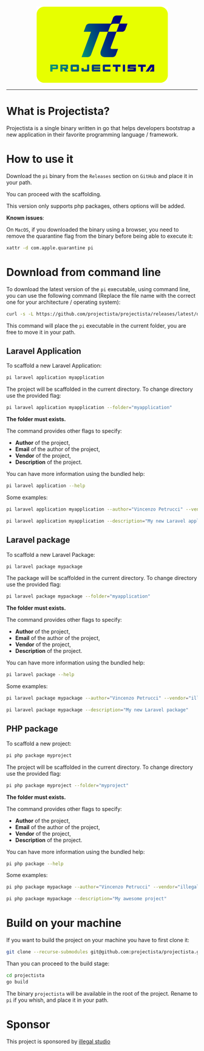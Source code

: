 <p align="center">
  <img src="https://github.com/projectista/static/blob/main/logo/projectista@2x.png?raw=true">
</p>

---

# What is Projectista?

Projectista is a single binary written in go that helps developers
bootstrap a new application in their favorite programming language / framework.

# How to use it

Download the `pi` binary from the `Releases` section on `GitHub` and place it in your path.

You can proceed with the scaffolding.

This version only supports php packages, others options will be added.

**Known issues**:

On `MacOS`, if you downloaded the binary using a browser, you need to remove the quarantine flag from the binary before being able to execute it:

```bash
xattr -d com.apple.quarantine pi
```

# Download from command line

To download the latest version of the `pi` executable, using command line, you can use the following command (Replace the file name with the correct one for your architecture / operating system):

```bash
curl -s -L https://github.com/projectista/projectista/releases/latest/download/projectista_Darwin_arm64.tar.gz | gunzip -c - | tar xopf - pi
```

This command will place the `pi` executable in the current folder, you are free to move it in your path.

## Laravel Application

To scaffold a new Laravel Application:

```bash
pi laravel application myapplication
```

The project will be scaffolded in the current directory. To change directory use the provided flag:

```bash
pi laravel application myapplication --folder="myapplication"
```

**The folder must exists.**

The command provides other flags to specify:

- **Author** of the project,
- **Email** of the author of the project,
- **Vendor** of the project,
- **Description** of the project.

You can have more information using the bundled help:

```bash
pi laravel application --help
```

Some examples:

```bash
pi laravel application myapplication --author="Vincenzo Petrucci" --vendor="illegal studio"
```

```bash
pi laravel application myapplication --description="My new Laravel application"
```

## Laravel package

To scaffold a new Laravel Package:

```bash
pi laravel package mypackage
```

The package will be scaffolded in the current directory. To change directory use the provided flag:

```bash
pi laravel package mypackage --folder="myapplication"
```

**The folder must exists.**

The command provides other flags to specify:

- **Author** of the project,
- **Email** of the author of the project,
- **Vendor** of the project,
- **Description** of the project.

You can have more information using the bundled help:

```bash
pi laravel package --help
```

Some examples:

```bash
pi laravel package mypackage --author="Vincenzo Petrucci" --vendor="illegal studio"
```

```bash
pi laravel package mypackage --description="My new Laravel package"
```

## PHP package

To scaffold a new project:

```bash
pi php package myproject
```

The project will be scaffolded in the current directory. To change directory use the provided flag:

```bash
pi php package myproject --folder="myproject"
```

**The folder must exists.**

The command provides other flags to specify:

- **Author** of the project,
- **Email** of the author of the project,
- **Vendor** of the project,
- **Description** of the project.

You can have more information using the bundled help:

```bash
pi php package --help
```

Some examples:

```bash
pi php package mypackage --author="Vincenzo Petrucci" --vendor="illegal studio"
```

```bash
pi php package mypackage --description="My awesome project"
```

# Build on your machine

If you want to build the project on your machine you have to first clone it:

```bash
git clone --recurse-submodules git@github.com:projectista/projectista.git
```

Than you can proceed to the build stage:

```bash
cd projectista
go build
```

The binary `projectista` will be available in the root of the project.
Rename to `pi` if you whish, and place it in your path.

# Sponsor

This project is sponsored by [illegal studio](https://illegal.studio)
